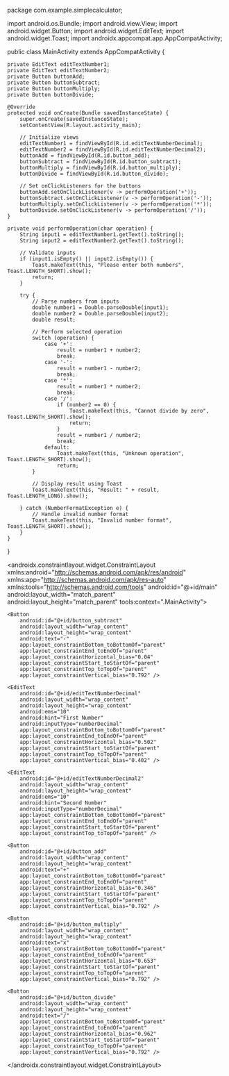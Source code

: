 package com.example.simplecalculator;

import android.os.Bundle;
import android.view.View;
import android.widget.Button;
import android.widget.EditText;
import android.widget.Toast;
import androidx.appcompat.app.AppCompatActivity;

public class MainActivity extends AppCompatActivity {

    private EditText editTextNumber1;
    private EditText editTextNumber2;
    private Button buttonAdd;
    private Button buttonSubtract;
    private Button buttonMultiply;
    private Button buttonDivide;

    @Override
    protected void onCreate(Bundle savedInstanceState) {
        super.onCreate(savedInstanceState);
        setContentView(R.layout.activity_main);

        // Initialize views
        editTextNumber1 = findViewById(R.id.editTextNumberDecimal);
        editTextNumber2 = findViewById(R.id.editTextNumberDecimal2);
        buttonAdd = findViewById(R.id.button_add);
        buttonSubtract = findViewById(R.id.button_subtract);
        buttonMultiply = findViewById(R.id.button_multiply);
        buttonDivide = findViewById(R.id.button_divide);

        // Set onClickListeners for the buttons
        buttonAdd.setOnClickListener(v -> performOperation('+'));
        buttonSubtract.setOnClickListener(v -> performOperation('-'));
        buttonMultiply.setOnClickListener(v -> performOperation('*'));
        buttonDivide.setOnClickListener(v -> performOperation('/'));
    }

    private void performOperation(char operation) {
        String input1 = editTextNumber1.getText().toString();
        String input2 = editTextNumber2.getText().toString();

        // Validate inputs
        if (input1.isEmpty() || input2.isEmpty()) {
            Toast.makeText(this, "Please enter both numbers", Toast.LENGTH_SHORT).show();
            return;
        }

        try {
            // Parse numbers from inputs
            double number1 = Double.parseDouble(input1);
            double number2 = Double.parseDouble(input2);
            double result;

            // Perform selected operation
            switch (operation) {
                case '+':
                    result = number1 + number2;
                    break;
                case '-':
                    result = number1 - number2;
                    break;
                case '*':
                    result = number1 * number2;
                    break;
                case '/':
                    if (number2 == 0) {
                        Toast.makeText(this, "Cannot divide by zero", Toast.LENGTH_SHORT).show();
                        return;
                    }
                    result = number1 / number2;
                    break;
                default:
                    Toast.makeText(this, "Unknown operation", Toast.LENGTH_SHORT).show();
                    return;
            }

            // Display result using Toast
            Toast.makeText(this, "Result: " + result, Toast.LENGTH_LONG).show();

        } catch (NumberFormatException e) {
            // Handle invalid number format
            Toast.makeText(this, "Invalid number format", Toast.LENGTH_SHORT).show();
        }
    }
}



<?xml version="1.0" encoding="utf-8"?>
<androidx.constraintlayout.widget.ConstraintLayout xmlns:android="http://schemas.android.com/apk/res/android"
    xmlns:app="http://schemas.android.com/apk/res-auto"
    xmlns:tools="http://schemas.android.com/tools"
    android:id="@+id/main"
    android:layout_width="match_parent"
    android:layout_height="match_parent"
    tools:context=".MainActivity">

    <Button
        android:id="@+id/button_subtract"
        android:layout_width="wrap_content"
        android:layout_height="wrap_content"
        android:text="-"
        app:layout_constraintBottom_toBottomOf="parent"
        app:layout_constraintEnd_toEndOf="parent"
        app:layout_constraintHorizontal_bias="0.04"
        app:layout_constraintStart_toStartOf="parent"
        app:layout_constraintTop_toTopOf="parent"
        app:layout_constraintVertical_bias="0.792" />

    <EditText
        android:id="@+id/editTextNumberDecimal"
        android:layout_width="wrap_content"
        android:layout_height="wrap_content"
        android:ems="10"
        android:hint="First Number"
        android:inputType="numberDecimal"
        app:layout_constraintBottom_toBottomOf="parent"
        app:layout_constraintEnd_toEndOf="parent"
        app:layout_constraintHorizontal_bias="0.502"
        app:layout_constraintStart_toStartOf="parent"
        app:layout_constraintTop_toTopOf="parent"
        app:layout_constraintVertical_bias="0.402" />

    <EditText
        android:id="@+id/editTextNumberDecimal2"
        android:layout_width="wrap_content"
        android:layout_height="wrap_content"
        android:ems="10"
        android:hint="Second Number"
        android:inputType="numberDecimal"
        app:layout_constraintBottom_toBottomOf="parent"
        app:layout_constraintEnd_toEndOf="parent"
        app:layout_constraintStart_toStartOf="parent"
        app:layout_constraintTop_toTopOf="parent" />

    <Button
        android:id="@+id/button_add"
        android:layout_width="wrap_content"
        android:layout_height="wrap_content"
        android:text="+"
        app:layout_constraintBottom_toBottomOf="parent"
        app:layout_constraintEnd_toEndOf="parent"
        app:layout_constraintHorizontal_bias="0.346"
        app:layout_constraintStart_toStartOf="parent"
        app:layout_constraintTop_toTopOf="parent"
        app:layout_constraintVertical_bias="0.792" />

    <Button
        android:id="@+id/button_multiply"
        android:layout_width="wrap_content"
        android:layout_height="wrap_content"
        android:text="x"
        app:layout_constraintBottom_toBottomOf="parent"
        app:layout_constraintEnd_toEndOf="parent"
        app:layout_constraintHorizontal_bias="0.653"
        app:layout_constraintStart_toStartOf="parent"
        app:layout_constraintTop_toTopOf="parent"
        app:layout_constraintVertical_bias="0.792" />

    <Button
        android:id="@+id/button_divide"
        android:layout_width="wrap_content"
        android:layout_height="wrap_content"
        android:text="/"
        app:layout_constraintBottom_toBottomOf="parent"
        app:layout_constraintEnd_toEndOf="parent"
        app:layout_constraintHorizontal_bias="0.962"
        app:layout_constraintStart_toStartOf="parent"
        app:layout_constraintTop_toTopOf="parent"
        app:layout_constraintVertical_bias="0.792" />

</androidx.constraintlayout.widget.ConstraintLayout>